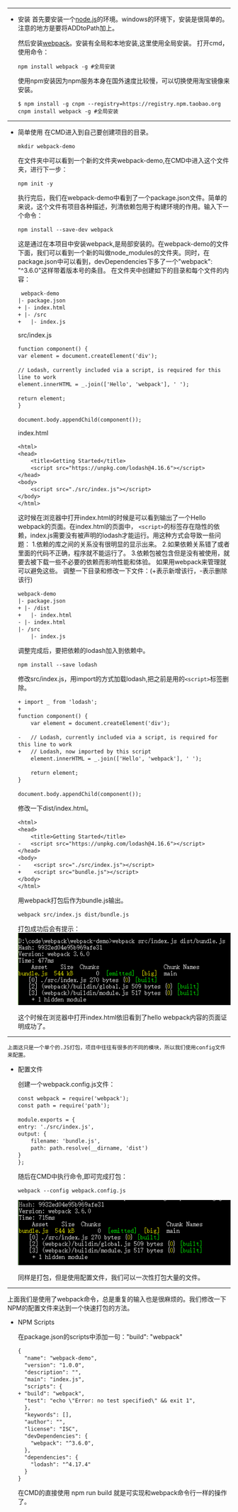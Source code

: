 --------
* 安装
    首先要安装一个[node.js](https://nodejs.org/en/)的环境。windows的环境下，安装是很简单的。注意的地方是要将ADDtoPath加上。

    然后安装[webpack](https://webpack.js.org/)。安装有全局和本地安装,这里使用全局安装。
    打开cmd，使用命令：
    ```
    npm install webpack -g #全局安装
    ```
    使用npm安装因为npm服务本身在国外速度比较慢，可以切换使用淘宝镜像来安装。
    ```
    $ npm install -g cnpm --registry=https://registry.npm.taobao.org
    cnpm install webpack -g #全局安装
    ```
    
--------
* 简单使用
    在CMD进入到自己要创建项目的目录。

    ```
    mkdir webpack-demo
    ```
    在文件夹中可以看到一个新的文件夹webpack-demo,在CMD中进入这个文件夹，进行下一步：
    ```
    npm init -y
    ```
    执行完后，我们在webpack-demo中看到了一个package.json文件。简单的来说，这个文件有项目各种描述，列清依赖包用于构建环境的作用。输入下一个命令：
    ```
    npm install --save-dev webpack
    ```
    这是通过在本项目中安装webpack,是局部安装的。在webpack-demo的文件下面，我们可以看到一个新的叫做node_modules的文件夹。同时，在package.json中可以看到，devDependencies下多了一个"webpack": "^3.6.0"这样带着版本号的条目。
    在文件夹中创建如下的目录和每个文件的内容：
    ```
     webpack-demo
    |- package.json
    + |- index.html
    + |- /src
    +   |- index.js
    ```
    src/index.js
    
    ```
    function component() {
    var element = document.createElement('div');

    // Lodash, currently included via a script, is required for this line to work
    element.innerHTML = _.join(['Hello', 'webpack'], ' ');

    return element;
    }

    document.body.appendChild(component());
    ```
    index.html
    ```
    <html>
    <head>
        <title>Getting Started</title>
        <script src="https://unpkg.com/lodash@4.16.6"></script>
    </head>
    <body>
        <script src="./src/index.js"></script>
    </body>
    </html>
    ```
    这时候在浏览器中打开index.html的时候是可以看到输出了一个Hello webpack的页面。在index.html的页面中，
    `<script>`的标签存在隐性的依赖，index.js需要没有被声明的lodash才能运行。用这种方式会导致一些问题：
        1.依赖的库之间的关系没有很明显的显示出来。
        2.如果依赖关系错了或者里面的代码不正确，程序就不能运行了。
        3.依赖包被包含但是没有被使用，就要去被下载一些不必要的依赖而影响性能和体验。
    如果用webpack来管理就可以避免这些。
    调整一下目录和修改一下文件：(+表示新增该行，-表示删除该行)
    ```
    webpack-demo
    |- package.json
    + |- /dist
    +   |- index.html
    - |- index.html
    |- /src
        |- index.js
    ```
    调整完成后，要把依赖的lodash加入到依赖中。
    ```
    npm install --save lodash
    ```
    修改src/index.js，用import的方式加载lodash,把之前是用的`<script>`标签删除。
    ```
    + import _ from 'lodash';
    +
    function component() {
        var element = document.createElement('div');

    -   // Lodash, currently included via a script, is required for this line to work
    +   // Lodash, now imported by this script
        element.innerHTML = _.join(['Hello', 'webpack'], ' ');

        return element;
    }

    document.body.appendChild(component());
    ```
    修改一下dist/index.html。
    ```
    <html>
    <head>
        <title>Getting Started</title>
    -   <script src="https://unpkg.com/lodash@4.16.6"></script>
    </head>
    <body>
    -    <script src="./src/index.js"></script>
    +    <script src="bundle.js"></script>
    </body>
    </html>
    ```
    用webpack打包后作为bundle.js输出。
    ```
    webpack src/index.js dist/bundle.js
    ```

    打包成功后会有提示：
    ![](image/1.png)

    这个时候在浏览器中打开index.html依旧看到了hello webpack内容的页面证明成功了。
---------
    上面这只是一个单个的.JS打包，项目中往往有很多的不同的模块，所以我们使用config文件来配置。
* 配置文件

    创建一个webpack.config.js文件：

    ```
    const webpack = require('webpack');
    const path = require('path');

    module.exports = {
    entry: './src/index.js',
    output: {
        filename: 'bundle.js',
        path: path.resolve(__dirname, 'dist')
    }
    };
    ```
    随后在CMD中执行命令,即可完成打包：

    ```
    webpack --config webpack.config.js
    ```
    
    ![](image/2.png)


    同样是打包，但是使用配置文件，我们可以一次性打包大量的文件。
-----------
上面我们是使用了webpack命令，总是重复的输入也是很麻烦的。我们修改一下NPM的配置文件来达到一个快速打包的方法。
* NPM Scripts

    在package.json的scripts中添加一句："build": "webpack"
    ```
    {
      "name": "webpack-demo",
      "version": "1.0.0",
      "description": "",
      "main": "index.js",
      "scripts": {
    + "build": "webpack",
      "test": "echo \"Error: no test specified\" && exit 1",
      },
      "keywords": [],
      "author": "",
      "license": "ISC",
      "devDependencies": {
        "webpack": "^3.6.0",
      },
      "dependencies": {
        "lodash": "^4.17.4"
      }
    }

    ```
    在CMD的直接使用 npm run build 就是可实现和webpack命令行一样的操作了。